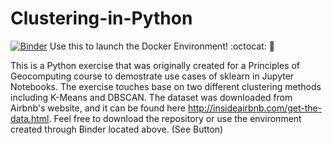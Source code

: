 # Clustering-in-Python

[![Binder](https://mybinder.org/badge.svg)](https://mybinder.org/v2/gh/E-Cole-I/Clustering-in-Python/master)    Use this to launch the Docker Environment!  :octocat: :rocket:


This is a Python exercise that was originally created for a Principles of Geocomputing course to demostrate use cases of sklearn in Jupyter Notebooks. The exercise touches base on two different clustering methods including K-Means and DBSCAN. The dataset was downloaded from Airbnb's website, and it can be found here http://insideairbnb.com/get-the-data.html. Feel free to download the repository or use the environment created through Binder located above. (See Button) 

